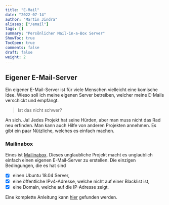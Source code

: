 ```yaml
---
title: "E-Mail"
date: "2022-07-14"
author: "Martin Jindra"
aliases: ["/email"]
tags: []
summary: "Persönlicher Mail-in-a-Box Server"
ShowToc: true
TocOpen: true
comments: false
draft: false
weight: 2
---
```


## Eigener E-Mail-Server

Ein eigener E-Mail-Server ist für viele Menschen vielleicht eine komische Idee. Wieso soll ich meine eigenen Server betreiben, welcher meine E-Mails verschickt und empfängt.

> Ist das nicht schwer?

An sich. Ja! Jedes Projekt hat seine Hürden, aber man muss nicht das Rad neu erfinden. Man kann auch Hilfe von anderen Projekten annehmen. Es gibt ein paar Nützliche, welches es einfach machen.

### Mailinabox

Eines ist [Mailinabox](https://mailinabox.email). Dieses unglaubliche Projekt macht es unglaublich einfach einen eigenen E-Mail-Server zu erstellen. Die einzigen Bedingungen, die es hat sind

- [x] einen Ubuntu 18.04 Server,
- [x] eine öffentliche IPv4-Adresse, welche nicht auf einer Blacklist ist,
- [x] eine Domain, welche auf die IP-Adresse zeigt.

Eine komplette Anleitung kann [hier](https://mailinabox.email/guide.html) gefunden werden.
